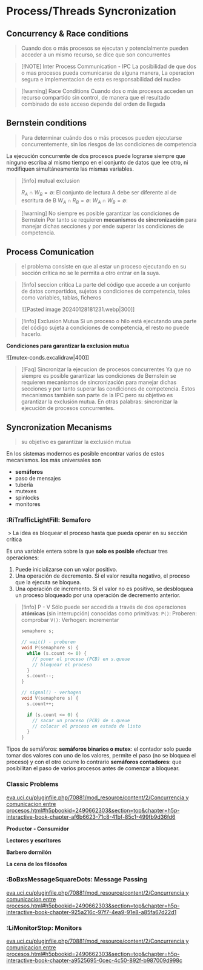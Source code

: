 # Process/Threads Syncronization


## Concurrency & Race conditions

> Cuando dos o más procesos se ejecutan y potencialmente pueden acceder a un mismo recurso, se dice que son concurrentes


> [!NOTE] Inter Process Communication - IPC
> La posibilidad de que dos o mas procesos pueda comunicarse de alguna manera, 
> La operacion segura e implementacion de esta es responsabilidad del nucleo

> [!warning] Race Conditions
> Cuando dos o más procesos acceden un recurso compartido sin control, de manera que el resultado combinado de este acceso depende del orden de llegada


## Bernstein conditions

> Para determinar cuándo dos o más procesos pueden ejecutarse concurrentemente, sin los riesgos de las condiciones de competencia

La ejecución concurrente de dos procesos puede lograrse siempre que ninguno escriba al mismo tiempo en el conjunto de datos que lee otro, ni modifiquen simultáneamente las mismas variables.

> [!info] mutual exclusion
> 
> $R_A \cap W_B = \emptyset$: El conjunto de lectura A debe ser diferente al de escritura de B
> $W_A \cap R_B = \emptyset$:
> $W_A \cap W_B = \emptyset$: 

> [!warning] No siempre es posible garantizar las condiciones de Bernstein 
> Por tanto se requieren **mecanismos de sincronización** para manejar dichas secciones y por ende superar las condiciones de competencia.

## Process Comunication

> el problema consiste en que al estar un proceso ejecutando en su sección crítica no se le permita a otro entrar en la suya. 

> [!info] seccion critica
> La parte del código que accede a un conjunto de datos compartidos, sujetos a condiciones de competencia, tales como variables, tablas, ficheros
> 
> ![[Pasted image 20240128181231.webp|300]]
> 


> [!info] Exclusion Mutua
> Si un proceso o hilo está ejecutando una parte del código sujeta a condiciones de competencia, el resto no puede hacerlo.


**Condiciones para garantizar la exclusion mutua**

![[mutex-conds.excalidraw|400]]



> [!Faq] Sincronizar la ejecucion de procesos concurrentes
> Ya que no siempre es posible garantizar las condiciones de Bernstein se requieren mecanismos de sincronización para manejar dichas secciones y por tanto superar las condiciones de competencia. Estos mecanismos también son parte de la IPC pero su objetivo es garantizar la exclusión mutua. En otras palabras: sincronizar la ejecución de procesos concurrentes.

## Syncronization Mecanisms

> su objetivo es garantizar la exclusión mutua

En los sistemas modernos es posible encontrar varios de estos mecanismos.
 los más universales son 
 - **semáforos** 
 - paso de mensajes
- tubería 
- mutexes 
- spinlocks 
- monitores
### :RiTrafficLightFill: Semaforo 

 > La idea es bloquear el proceso hasta que pueda operar en su sección crítica

Es una variable entera sobre la que **solo es posible** efectuar tres operaciones:
1. Puede inicializarse con un valor positivo. 
2. Una operación de decremento. Si el valor resulta negativo, el proceso que la ejecuta se bloquea.
3. Una operación de incremento. Si el valor no es positivo, se desbloquea un proceso bloqueado por una operación de decremento anterior.

> [!info] P - V
> Sólo puede ser accedida a través de dos operaciones **atómicas** (sin interrupción) conocidas como primitivas: 
> `P()`: Proberen: comprobar
> `V()`: Verhogen: incrementar
> ```c
> semaphore s;
> 
> // wait() - proberen
> void P(semaphore s) {
>   while (s.count <= 0) {
>     // poner el proceso (PCB) en s.queue
>     // bloquear el proceso
>   }
>   s.count--;
> }
> 
> // signal() - verhogen
> void V(semaphore s) {
>   s.count++;
> 
>   if (s.count <= 0) {
>     // sacar un proceso (PCB) de s.queue
>     // colocar el proceso en estado de listo
>   }
> }
> ```


Tipos de semáforos:
	**semáforos binarios o mutex**: 
		el contador solo puede tomar dos valores con uno de los valores, permite el paso (no se bloquea el proceso) y con el otro ocurre lo contrario
	**semáforos contadores**: 
		que posibilitan el paso de varios procesos antes de comenzar a bloquear.


### Classic Problems 

[eva.uci.cu/pluginfile.php/70881/mod_resource/content/2/Concurrencia y comunicacion entre procesos.html#h5pbookid=2490662303&section=top&chapter=h5p-interactive-book-chapter-af6b6623-71c8-41bf-85c1-499fb9d36fd6](https://eva.uci.cu/pluginfile.php/70881/mod_resource/content/2/Concurrencia%20y%20comunicacion%20entre%20procesos.html#h5pbookid=2490662303&section=top&chapter=h5p-interactive-book-chapter-af6b6623-71c8-41bf-85c1-499fb9d36fd6)


**Productor - Consumidor**


**Lectores y escritores**


**Barbero dormilón**


**La cena de los filósofos**

### :BoBxsMessageSquareDots: Message Passing 

[eva.uci.cu/pluginfile.php/70881/mod_resource/content/2/Concurrencia y comunicacion entre procesos.html#h5pbookid=2490662303&section=top&chapter=h5p-interactive-book-chapter-925a216c-97f7-4ea9-91e8-a85fa67d22d1](https://eva.uci.cu/pluginfile.php/70881/mod_resource/content/2/Concurrencia%20y%20comunicacion%20entre%20procesos.html#h5pbookid=2490662303&section=top&chapter=h5p-interactive-book-chapter-925a216c-97f7-4ea9-91e8-a85fa67d22d1)


### :LiMonitorStop: Monitors

[eva.uci.cu/pluginfile.php/70881/mod_resource/content/2/Concurrencia y comunicacion entre procesos.html#h5pbookid=2490662303&section=top&chapter=h5p-interactive-book-chapter-a9525695-0cec-4c50-892f-b987009d998c](https://eva.uci.cu/pluginfile.php/70881/mod_resource/content/2/Concurrencia%20y%20comunicacion%20entre%20procesos.html#h5pbookid=2490662303&section=top&chapter=h5p-interactive-book-chapter-a9525695-0cec-4c50-892f-b987009d998c)